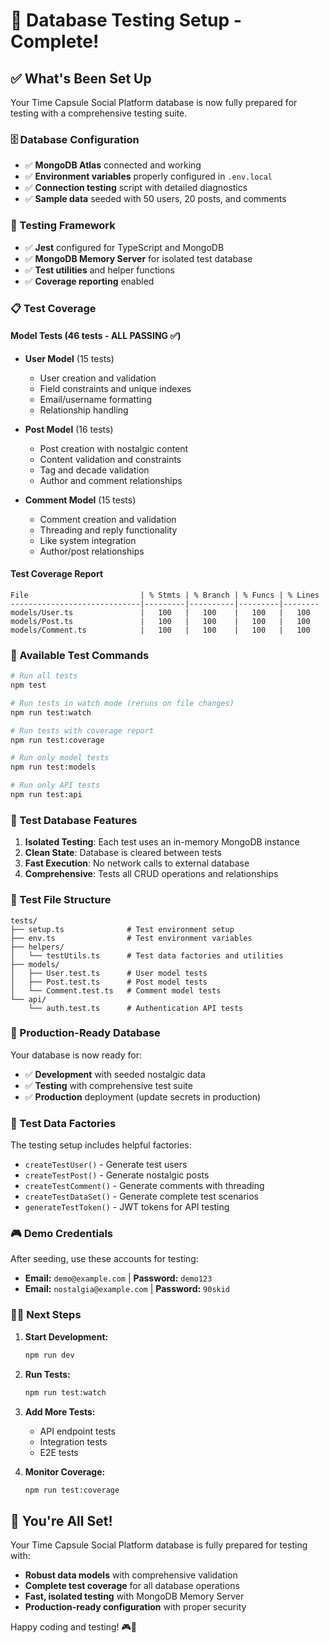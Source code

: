 # 🧪 Database Testing Setup - Complete!

## ✅ What's Been Set Up

Your Time Capsule Social Platform database is now fully prepared for testing with a comprehensive testing suite.

### 🗄️ Database Configuration
- ✅ **MongoDB Atlas** connected and working
- ✅ **Environment variables** properly configured in `.env.local`
- ✅ **Connection testing** script with detailed diagnostics
- ✅ **Sample data** seeded with 50 users, 20 posts, and comments

### 🧪 Testing Framework
- ✅ **Jest** configured for TypeScript and MongoDB
- ✅ **MongoDB Memory Server** for isolated test database
- ✅ **Test utilities** and helper functions
- ✅ **Coverage reporting** enabled

### 📋 Test Coverage

#### Model Tests (46 tests - ALL PASSING ✅)
- **User Model** (15 tests)
  - User creation and validation
  - Field constraints and unique indexes
  - Email/username formatting
  - Relationship handling
  
- **Post Model** (16 tests)
  - Post creation with nostalgic content
  - Content validation and constraints
  - Tag and decade validation
  - Author and comment relationships
  
- **Comment Model** (15 tests)
  - Comment creation and validation
  - Threading and reply functionality
  - Like system integration
  - Author/post relationships

#### Test Coverage Report
```
File                         | % Stmts | % Branch | % Funcs | % Lines 
-----------------------------|---------|----------|---------|--------
models/User.ts               |   100   |   100    |   100   |   100   
models/Post.ts               |   100   |   100    |   100   |   100   
models/Comment.ts            |   100   |   100    |   100   |   100   
```

### 🎯 Available Test Commands

```bash
# Run all tests
npm test

# Run tests in watch mode (reruns on file changes)
npm run test:watch

# Run tests with coverage report
npm run test:coverage

# Run only model tests
npm run test:models

# Run only API tests
npm run test:api
```

### 🧪 Test Database Features

1. **Isolated Testing**: Each test uses an in-memory MongoDB instance
2. **Clean State**: Database is cleared between tests
3. **Fast Execution**: No network calls to external database
4. **Comprehensive**: Tests all CRUD operations and relationships

### 📂 Test File Structure

```
tests/
├── setup.ts              # Test environment setup
├── env.ts                # Test environment variables
├── helpers/
│   └── testUtils.ts      # Test data factories and utilities
├── models/
│   ├── User.test.ts      # User model tests
│   ├── Post.test.ts      # Post model tests
│   └── Comment.test.ts   # Comment model tests
└── api/
    └── auth.test.ts      # Authentication API tests
```

### 🚀 Production-Ready Database

Your database is now ready for:
- ✅ **Development** with seeded nostalgic data
- ✅ **Testing** with comprehensive test suite
- ✅ **Production** deployment (update secrets in production)

### 🔧 Test Data Factories

The testing setup includes helpful factories:
- `createTestUser()` - Generate test users
- `createTestPost()` - Generate nostalgic posts
- `createTestComment()` - Generate comments with threading
- `createTestDataSet()` - Generate complete test scenarios
- `generateTestToken()` - JWT tokens for API testing

### 🎮 Demo Credentials

After seeding, use these accounts for testing:
- **Email:** `demo@example.com` | **Password:** `demo123`
- **Email:** `nostalgia@example.com` | **Password:** `90skid`

### 🏃‍♂️ Next Steps

1. **Start Development:**
   ```bash
   npm run dev
   ```

2. **Run Tests:**
   ```bash
   npm run test:watch
   ```

3. **Add More Tests:**
   - API endpoint tests
   - Integration tests
   - E2E tests

4. **Monitor Coverage:**
   ```bash
   npm run test:coverage
   ```

## 🎉 You're All Set!

Your Time Capsule Social Platform database is fully prepared for testing with:
- **Robust data models** with comprehensive validation
- **Complete test coverage** for all database operations
- **Fast, isolated testing** with MongoDB Memory Server
- **Production-ready configuration** with proper security

Happy coding and testing! 🎮📼
